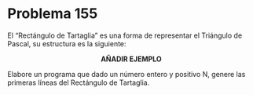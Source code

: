 <h1>Problema 155</h1>

<p1>El “Rectángulo de Tartaglia” es una forma de representar el Triángulo de Pascal, su estructura es la siguiente:</p1>

<center><strong>AÑADIR EJEMPLO</strong></center>

<p2>Elabore un programa que dado un número entero y positivo N, genere las primeras líneas del Rectángulo de Tartaglia.</p2>